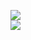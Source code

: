 [![](https://img.shields.io/badge/Made%20With-Github%20Spray-lightgrey.svg?style=for-the-badge&logo=github)](https://github.com/Annihil/github-spray#3279)  
[![](https://i.imgur.com/2DrTn0Z.gif)](https://github.com/Annihil/github-spray)